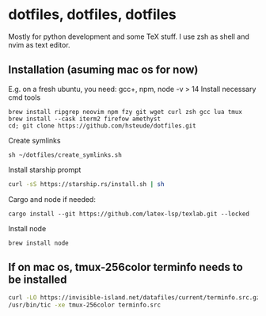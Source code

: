 # dotfiles, dotfiles, dotfiles

Mostly for python development and some TeX stuff. I use zsh as shell and nvim
as text editor.

## Installation (asuming mac os for now)
E.g. on a fresh ubuntu, you need:
gcc+, npm, 
node -v > 14
Install necessary cmd tools
```shell
brew install ripgrep neovim npm fzy git wget curl zsh gcc lua tmux
brew install --cask iterm2 firefow amethyst
cd; git clone https://github.com/hsteude/dotfiles.git
```

Create symlinks
```shell script
sh ~/dotfiles/create_symlinks.sh
```

Install starship prompt
```sh
curl -sS https://starship.rs/install.sh | sh
```



Cargo and node if needed:
```
cargo install --git https://github.com/latex-lsp/texlab.git --locked
```
Install node
```
brew install node

```

## If on mac os, tmux-256color terminfo needs to be installed
```sh
curl -LO https://invisible-island.net/datafiles/current/terminfo.src.gz && gunzip terminfo.src.gz
/usr/bin/tic -xe tmux-256color terminfo.src
```


